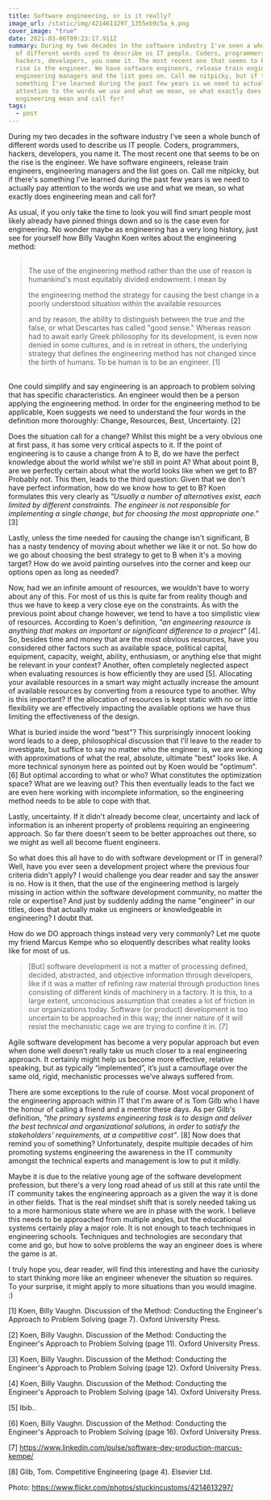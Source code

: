 ```yaml
---
title: Software engineering, or is it really?
image_url: /static/img/4214613297_1355eb9c5a_k.png
cover_image: "true"
date: 2021-03-06T09:23:17.911Z
summary: During my two decades in the software industry I've seen a whole bunch
  of different words used to describe us IT people. Coders, programmers,
  hackers, developers, you name it. The most recent one that seems to be on the
  rise is the engineer. We have software engineers, release train engineers,
  engineering managers and the list goes on. Call me nitpicky, but if there's
  something I've learned during the past few years is we need to actually pay
  attention to the words we use and what we mean, so what exactly does
  engineering mean and call for?
tags:
  - post
---
```

During my two decades in the software industry I've seen a whole bunch of different words used to describe us IT people. Coders, programmers, hackers, developers, you name it. The most recent one that seems to be on the rise is the engineer. We have software engineers, release train engineers, engineering managers and the list goes on. Call me nitpicky, but if there's something I've learned during the past few years is we need to actually pay attention to the words we use and what we mean, so what exactly does engineering mean and call for?

As usual, if you only take the time to look you will find smart people most likely already have pinned things down and so is the case even for engineering. No wonder maybe as engineering has a very long history, just see for yourself how Billy Vaughn Koen writes about the engineering method:

> \
> The use of the engineering method rather than the use of reason is humankind's most equitably divided endowment. I mean by
>
> the engineering method the strategy for causing the best change in a poorly understood situation within the available resources
>
> and by reason, the ability to distinguish between the true and the false, or what Descartes has called "good sense." Whereas reason had to await early Greek philosophy for its development, is even now denied in some cultures, and is in retreat in others, the underlying strategy that defines the engineering method has not changed since the birth of humans. To be human is to be an engineer. \[1]

\
One could simplify and say engineering is an approach to problem solving that has specific characteristics. An engineer would then be a person applying the engineering method. In order for the engineering method to be applicable, Koen suggests we need to understand the four words in the definition more thoroughly: Change, Resources, Best, Uncertainty. \[2]

Does the situation call for a change? Whilst this might be a very obvious one at first pass, it has some very critical aspects to it. If the point of engineering is to cause a change from A to B, do we have the perfect knowledge about the world whilst we're still in point A? What about point B, are we perfectly certain about what the world looks like when we get to B? Probably not. This then, leads to the third question: Given that we don't have perfect information, how do we know how to get to B? Koen formulates this very clearly as *"Usually a number of alternatives exist, each limited by different constraints. The engineer is not responsible for implementing a single change, but for choosing the most appropriate one."* \[3]

Lastly, unless the time needed for causing the change isn't significant, B has a nasty tendency of moving about whether we like it or not. So how do we go about choosing the best strategy to get to B when it's a moving target? How do we avoid painting ourselves into the corner and keep our options open as long as needed?

Now, had we an infinite amount of resources, we wouldn't have to worry about any of this. For most of us this is quite far from reality though and thus we have to keep a very close eye on the constraints. As with the previous point about change however, we tend to have a too simplistic view of resources. According to Koen's definition, *"an engineering resource is anything that makes an important or significant difference to a project"* \[4]. So, besides time and money that are the most obvious resources, have you considered other factors such as available space, political capital, equipment, capacity, weight, ability, enthusiasm, or anything else that might be relevant in your context? Another, often completely neglected aspect when evaluating resources is how efficiently they are used \[5]. Allocating your available resources in a smart way might actually increase the amount of available resources by converting from a resource type to another. Why is this important? If the allocation of resources is kept static with no or little flexibility we are effectively impacting the available options we have thus limiting the effectiveness of the design.

What is buried inside the word "best"? This surprisingly innocent looking word leads to a deep, philosophical discussion that I'll leave to the reader to investigate, but suffice to say no matter who the engineer is, we are working with approximations of what the real, absolute, ultimate "best" looks like. A more technical synonym here as pointed out by Koen would be "optimum". \[6] But optimal according to what or who? What constitutes the optimization space? What are we leaving out? This then eventually leads to the fact we are even here working with incomplete information, so the engineering method needs to be able to cope with that.

Lastly, uncertainty. If it didn't already become clear, uncertainty and lack of information is an inherent property of problems requiring an engineering approach. So far there doesn't seem to be better approaches out there, so we might as well all become fluent engineers.

So what does this all have to do with software development or IT in general? Well, have you ever seen a development project where the previous four criteria didn't apply? I would challenge you dear reader and say the answer is no. How is it then, that the use of the engineering method is largely missing in action within the software development community, no matter the role or expertise? And just by suddenly adding the name "engineer" in our titles, does that actually make us engineers or knowledgeable in engineering? I doubt that.

How do we DO approach things instead very very commonly? Let me quote my friend Marcus Kempe who so eloquently describes what reality looks like for most of us. 

> \[But] software development is not a matter of processing defined, decided, abstracted, and objective information through developers, like if it was a matter of refining raw material through production lines consisting of different kinds of machinery in a factory. It is this, to a large extent, unconscious assumption that creates a lot of friction in our organizations today. Software (or product) development is too uncertain to be approached in this way; the inner nature of it will resist the mechanistic cage we are trying to confine it in. \[7]

Agile software development has become a very popular approach but even when done well doesn’t really take us much closer to a real engineering approach. It certainly might help us become more effective, relative speaking, but as typically “implemented”, it’s just a camouflage over the same old, rigid, mechanistic processes we’ve always suffered from.

There are some exceptions to the rule of course. Most vocal proponent of the engineering approach within IT that I'm aware of is Tom Gilb who I have the honour of calling a friend and a mentor these days. As per Gilb's definition, *"the primary systems engineering task is to design and deliver the best technical and organizational solutions, in order to satisfy the stakeholders' requirements, at a competitive cost"*. \[8] Now does that remind you of something? Unfortunately, despite multiple decades of him promoting systems engineering the awareness in the IT community amongst the technical experts and management is low to put it mildly.

Maybe it is due to the relative young age of the software development profession, but there's a very long road ahead of us still at this rate until the IT community takes the engineering approach as a given the way it is done in other fields. That is the real mindset shift that is sorely needed taking us to a more harmonious state where we are in phase with the work. I believe this needs to be approached from multiple angles, but the educational systems certainly play a major role. It is not enough to teach techniques in engineering schools. Techniques and technologies are secondary that come and go, but how to solve problems the way an engineer does is where the game is at.

I truly hope you, dear reader, will find this interesting and have the curiosity to start thinking more like an engineer whenever the situation so requires. To your surprise, it might apply to more situations than you would imagine. :)

\[1] Koen, Billy Vaughn. Discussion of the Method: Conducting the Engineer's Approach to Problem Solving (page 7). Oxford University Press.

\[2] Koen, Billy Vaughn. Discussion of the Method: Conducting the Engineer's Approach to Problem Solving (page 11). Oxford University Press.

\[3] Koen, Billy Vaughn. Discussion of the Method: Conducting the Engineer's Approach to Problem Solving (page 12). Oxford University Press.

\[4] Koen, Billy Vaughn. Discussion of the Method: Conducting the Engineer's Approach to Problem Solving (page 14). Oxford University Press.

\[5] Ibib..

\[6] Koen, Billy Vaughn. Discussion of the Method: Conducting the Engineer's Approach to Problem Solving (page 16). Oxford University Press.

\[7] https://www.linkedin.com/pulse/software-dev-production-marcus-kempe/

\[8] Gilb, Tom. Competitive Engineering (page 4). Elsevier Ltd.



Photo: https://www.flickr.com/photos/stuckincustoms/4214613297/
